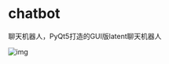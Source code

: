 # chatbot
聊天机器人，PyQt5打造的GUI版latent聊天机器人



![img](https://github.com/bklooo/chatbot/blob/main/img/%E5%B0%8F%E9%98%94%E8%90%BD.png)
